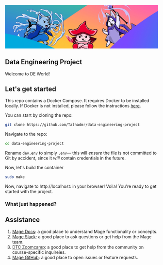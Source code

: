<div>
<img src="https://github.com/mage-ai/assets/blob/main/mascots/mascots-shorter.jpeg?raw=true">
</div>

## Data Engineering Project

Welcome to DE World! 



## Let's get started

This repo contains a Docker Compose. It requires Docker to be installed locally. If Docker is not installed, please follow the instructions [here](https://docs.docker.com/get-docker/). 

You can start by cloning the repo:

```bash
git clone https://github.com/Talhadmr/data-engineering-project
```

Navigate to the repo:

```bash
cd data-engineering-project
```

Rename `dev.env` to simply `.env`— this will _ensure_ the file is not committed to Git by accident, since it _will_ contain credentials in the future.

Now, let's build the container

```bash
sudo make
```

Now, navigate to http://localhost: in your browser! Voila! You're ready to get started with the project. 

### What just happened?

## Assistance

1. [Mage Docs](https://docs.mage.ai/introduction/overview): a good place to understand Mage functionality or concepts.
2. [Mage Slack](https://www.mage.ai/chat): a good place to ask questions or get help from the Mage team.
3. [DTC Zoomcamp](https://github.com/DataTalksClub/data-engineering-zoomcamp/tree/main/week_2_workflow_orchestration): a good place to get help from the community on course-specific inquireies.
4. [Mage GitHub](https://github.com/mage-ai/mage-ai): a good place to open issues or feature requests.
